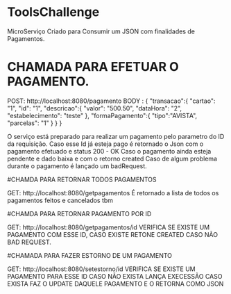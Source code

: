 # ToolsChallenge

MicroServiço Criado para Consumir um JSON com finalidades de Pagamentos.


# CHAMADA PARA EFETUAR O PAGAMENTO.

POST: http://localhost:8080/pagamento
BODY :  {
	"transacao":{
		"cartao": "1",
		"id":  "1",
		"descricao":{
			"valor": "500.50",
			"dataHora": "2",
			"estabelecimento": "teste"
		},
		"formaPagamento":{
			"tipo":"AVISTA",
			"parcelas": "1"
		}
	}
}


O serviço está preparado para realizar um pagamento pelo parametro do ID da requisição.
Caso esse Id já esteja pago é retornado o Json  com o pagamento efetuado e status 200 - OK 
Caso o pagamento ainda esteja pendente e dado baixa e com o retorno created
Caso de algum problema durante o pagamento é lançado um badRequest.

#CHAMDA PARA RETORNAR TODOS PAGAMENTOS 

GET: http://localhost:8080/getpagamentos
É retornado a lista de todos os pagamentos feitos e cancelados tbm


#CHAMDA PARA RETORNAR PAGAMENTO POR ID 

GET: http://localhost:8080/getpagamentos/id
VERIFICA SE EXISTE UM PAGAMENTO COM ESSE ID, CASO EXISTE RETONE CREATED CASO NÃO BAD REQUEST.

#CHAMADA PARA FAZER ESTORNO DE UM PAGAMENTO

GET: http://localhost:8080/setestorno/id
VERIFICA SE EXISTE UM PAGAMENTO PARA ESSE ID CASO NÃO EXISTA LANÇA EXECESSÃO
CASO EXISTA FAZ O UPDATE DAQUELE PAGAMENTO E O RETORNA COMO JSON



